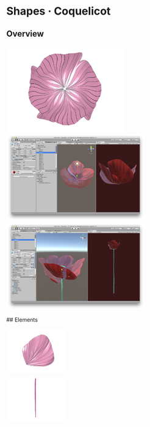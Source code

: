 # Shapes · Coquelicot

## Overview

<a href="Coquelicot.obj"><img src="Coquelicot.png" title="Coquelicot mesh" height="230" /></a>
<a href="../../unity/coquelicot/"><img src="Coquelicot-and-Stem-in-Unity-01.png" title="Coquelicot and Stem in Unity (view 1)" height="230" /></a>
<a href="../../unity/coquelicot/"><img src="Coquelicot-and-Stem-in-Unity-02.png" title="Coquelicot and Stem in Unity (view 2)" height="230" /></a>

## Elements

<a href="Coquelicot%20Petal%20Take%203.obj"><img src="Coquelicot%20Petal%20Take%203.png" title="Leaf 1" height="115" /></a>

<a href="Stem%20Take%203.obj"><img src="Stem%20Take%203.png" title="Stalk" height="115" /></a>
